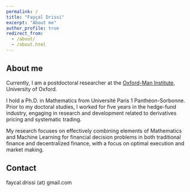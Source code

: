 ```yaml
---
permalink: /
title: "Fayçal Drissi"
excerpt: "About me"
author_profile: true
redirect_from: 
  - /about/
  - /about.html
---
```


## About me
Currently, I am a postdoctoral researcher at the [Oxford-Man Institute](https://oxford-man.ox.ac.uk/), University of Oxford. 

I hold a Ph.D. in Mathematics from Université Paris 1 Panthéon-Sorbonne. Prior to my doctoral studies, I worked for five years in the hedge-fund industry, engaging in research and development related to derivatives pricing and systematic trading.

My research focuses on effectively combining elements of Mathematics and Machine Learning for financial decision problems in both traditional finance and decentralized finance, with a focus on optimal execution and market making. 

## Contact
faycal.drissi (at) gmail.com
